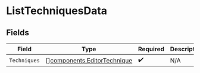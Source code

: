 # ListTechniquesData


## Fields

| Field                                                                      | Type                                                                       | Required                                                                   | Description                                                                |
| -------------------------------------------------------------------------- | -------------------------------------------------------------------------- | -------------------------------------------------------------------------- | -------------------------------------------------------------------------- |
| `Techniques`                                                               | [][components.EditorTechnique](../../models/components/editortechnique.md) | :heavy_check_mark:                                                         | N/A                                                                        |